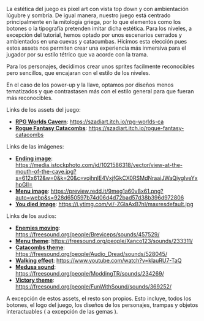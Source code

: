 La estética del juego es pixel art con vista top down y con ambientación lúgubre y sombría.
De igual manera, nuestro juego está centrado principalmente en la mitología griega, por lo que elementos como los botones o la tipografía pretenden imitar dicha estética.
Para los niveles, a excepción del tutorial, hemos optado por unos escenarios cerrados y ambientados en una cuevas y catacumbas. Hicimos esta elección pues estos assets nos permiten crear una experiencia más inmersiva para el jugador por su estilo tétrico que va acorde con la trama.

Para los personajes, decidimos crear unos sprites facilmente reconocibles pero sencillos, que encajaran con el estilo de los niveles.

En el caso de los power-up y la llave, optamos por diseños menos tematizados y que contrastasen más con el estilo general para que fueran más reconocibles.

Links de los assets del juego: 
- <ins>**RPG Worlds Cavern**</ins>: https://szadiart.itch.io/rpg-worlds-ca
- <ins>**Rogue Fantasy Catacombs**</ins>: https://szadiart.itch.io/rogue-fantasy-catacombs

Links de las imágenes:
- <ins>**Ending image**</ins>: https://media.istockphoto.com/id/1021586318/vector/view-at-the-mouth-of-the-cave.jpg?s=612x612&w=0&k=20&c=vojhnIE4VxjfGkCX0RSMdNraaiJWaQiygIveYxhpGII=
- <ins>**Menu image**</ins>: https://preview.redd.it/9meg1a60v8x61.png?auto=webp&s=928d650597b74d06d4d72bad57d38b396d972806
- <ins>**You died image**</ins>: https://i.ytimg.com/vi/-ZGlaAxB7nI/maxresdefault.jpg

Links de los audios:
- <ins>**Enemies moving**</ins>: https://freesound.org/people/Breviceps/sounds/457529/
- <ins>**Menu theme**</ins>: https://freesound.org/people/Xanco123/sounds/233311/
- <ins>**Catacombs theme**</ins>: https://freesound.org/people/Audio_Dread/sounds/528045/
- <ins>**Walking effect**</ins>: https://www.youtube.com/watch?v=klauRU7-TaQ
- <ins>**Medusa sound**</ins>: https://freesound.org/people/ModdingTR/sounds/234269/
- <ins>**Victory theme**</ins>: https://freesound.org/people/FunWithSound/sounds/369252/

A excepción de estos assets, el resto son propios.
Esto incluye, todos los botones, el logo del juego, los diseños de los personajes, trampas y objetos interactuables ( a excepción de las gemas ).

